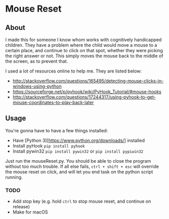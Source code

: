 # Mouse Reset
## About
I made this for someone I know whom works with cognitively handicapped children. They have a problem where the child would move a mouse to a certain place, and continue to click on that spot, whether they were picking the right answer or not. This simply moves the mouse back to the middle of the screen, as to prevent that.

I used a lot of resources online to help me. They are listed below:
* http://stackoverflow.com/questions/165495/detecting-mouse-clicks-in-windows-using-python
* https://sourceforge.net/p/pyhook/wiki/PyHook_Tutorial/#mouse-hooks
* http://stackoverflow.com/questions/17244317/using-pyhook-to-get-mouse-coordinates-to-play-back-later

## Usage
You're gonna have to have a few things installed:
* Have [Python 3][https://www.python.org/downloads/] installed
* Install pyHook `pip install pyhook`
* Install pywin32 `pip install pywin32` or `pip install pypiwin32`

Just run the mouseReset.py. You should be able to close the program without too much trouble. If all else fails, `ctrl + shift + esc` will override the mouse reset on click, and will let you end task on the python script running.

### TODO
* Add stop key (e.g. hold `ctrl` to stop mouse reset, and continue on release)
* Make for macOS